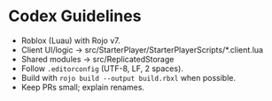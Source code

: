 # Codex Guidelines
- Roblox (Luau) with Rojo v7.
- Client UI/logic → src/StarterPlayer/StarterPlayerScripts/*.client.lua
- Shared modules → src/ReplicatedStorage
- Follow `.editorconfig` (UTF-8, LF, 2 spaces).
- Build with `rojo build --output build.rbxl` when possible.
- Keep PRs small; explain renames.
